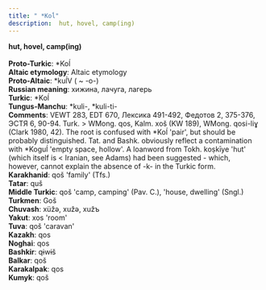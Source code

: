 ```yaml
---
title: " *Koĺ"
description:  hut, hovel, camp(ing)
---
```

<strong> hut, hovel, camp(ing)</strong><br><br>
<strong>Proto-Turkic</strong>:  *Koĺ<br>
<strong>Altaic etymology</strong>:  Altaic etymology<br>
<strong> Proto-Altaic</strong>:  *kuĺV ( ~ -o-)<br>
<strong>Russian meaning</strong>:  хижина, лачуга, лагерь<br>
<strong>Turkic</strong>:  *Koĺ<br>
<strong>Tungus-Manchu</strong>:  *kuli-, *kuli-ti-<br>
<strong>Comments</strong>:  VEWT 283, EDT 670, Лексика 491-492, Федотов 2, 375-376, ЭСТЯ 6, 90-94. Turk. > WMong. qos, Kalm. xoš (KW 189), WMong. qosi-liɣ (Clark 1980, 42). The root is confused with *Koĺ 'pair', but should be probably distinguished. Tat. and Bashk. obviously reflect a contamination with *Koguĺ 'empty space, hollow'. A loanword from Tokh. koṣkīye 'hut' (which itself is < Iranian, see Adams) had been suggested - which, however, cannot explain the absence of -k- in the Turkic form.<br>
<strong>Karakhanid</strong>:  qoš 'family' (Tfs.)<br>
<strong>Tatar</strong>:  quš<br>
<strong>Middle Turkic</strong>:  qoš 'camp, camping' (Pav. C.), 'house, dwelling' (Sngl.)<br>
<strong>Turkmen</strong>:  Goš<br>
<strong>Chuvash</strong>:  xüžǝ, xužǝ, xužъ<br>
<strong>Yakut</strong>:  xos 'room'<br>
<strong>Tuva</strong>:  qoš 'caravan'<br>
<strong>Kazakh</strong>:  qos<br>
<strong>Noghai</strong>:  qos<br>
<strong>Bashkir</strong>:  qɨwɨš<br>
<strong>Balkar</strong>:  qoš<br>
<strong>Karakalpak</strong>:  qos<br>
<strong>Kumyk</strong>:  qoš<br>


